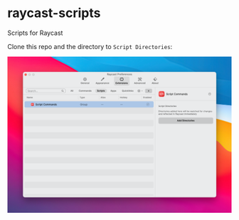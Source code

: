 # raycast-scripts
Scripts for Raycast


Clone this repo and the directory to `Script Directories`:

![](./preferences-screenshot.png)
